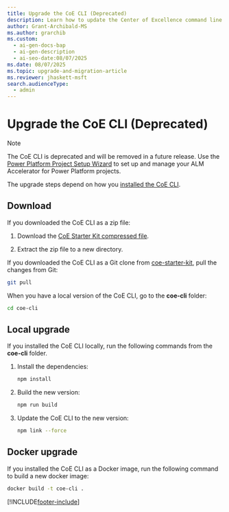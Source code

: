 ```yaml
---
title: Upgrade the CoE CLI (Deprecated)
description: Learn how to update the Center of Excellence command line interface.
author: Grant-Archibald-MS
ms.author: grarchib
ms.custom:
  - ai-gen-docs-bap
  - ai-gen-description
  - ai-seo-date:08/07/2025
ms.date: 08/07/2025
ms.topic: upgrade-and-migration-article
ms.reviewer: jhaskett-msft
search.audienceType:
  - admin
---
```


# Upgrade the CoE CLI (Deprecated)

> [!NOTE]
> The CoE CLI is deprecated and will be removed in a future release. Use the [Power Platform Project Setup Wizard](../../alm-accelerator/setup-admin-tasks.md) to set up and manage your ALM Accelerator for Power Platform projects.

The upgrade steps depend on how you [installed the CoE CLI](./install.md).

## Download

If you downloaded the CoE CLI as a zip file:

1. Download the [CoE Starter Kit compressed file](https://aka.ms/CoEStarterKitCurrentMonthRelease).

1. Extract the zip file to a new directory.

If you downloaded the CoE CLI as a Git clone from [coe-starter-kit](https://github.com/microsoft/coe-starter-kit), pull the changes from Git:

```bash
git pull
```

When you have a local version of the CoE CLI, go to the **coe-cli** folder:

```bash
cd coe-cli
```

## Local upgrade

If you installed the CoE CLI locally, run the following commands from the **coe-cli** folder.

1. Install the dependencies:

   ```bash
   npm install
   ```

1. Build the new version:

   ```bash
   npm run build
   ```

1. Update the CoE CLI to the new version:

   ```bash
   npm link --force
   ```

## Docker upgrade

If you installed the CoE CLI as a Docker image, run the following command to build a new docker image:

```bash
docker build -t coe-cli .
```

[!INCLUDE[footer-include](../../../includes/footer-banner.md)]

